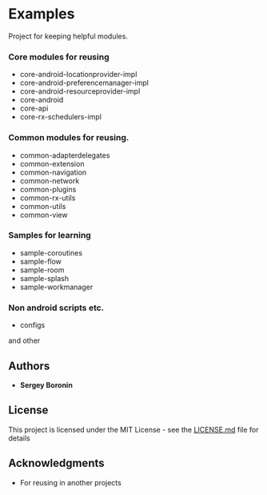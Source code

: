 # Examples

Project for keeping helpful modules. 

### Core modules for reusing

* core-android-locationprovider-impl
* core-android-preferencemanager-impl
* core-android-resourceprovider-impl
* core-android
* core-api
* core-rx-schedulers-impl

### Common modules for reusing. 

* common-adapterdelegates
* common-extension
* common-navigation
* common-network
* common-plugins
* common-rx-utils
* common-utils
* common-view

### Samples for learning

* sample-coroutines
* sample-flow
* sample-room
* sample-splash
* sample-workmanager

### Non android scripts etc.

* configs

and other

## Authors

* **Sergey Boronin** 

## License

This project is licensed under the MIT License - see the [LICENSE.md](LICENSE.md) file for details

## Acknowledgments

* For reusing in another projects
